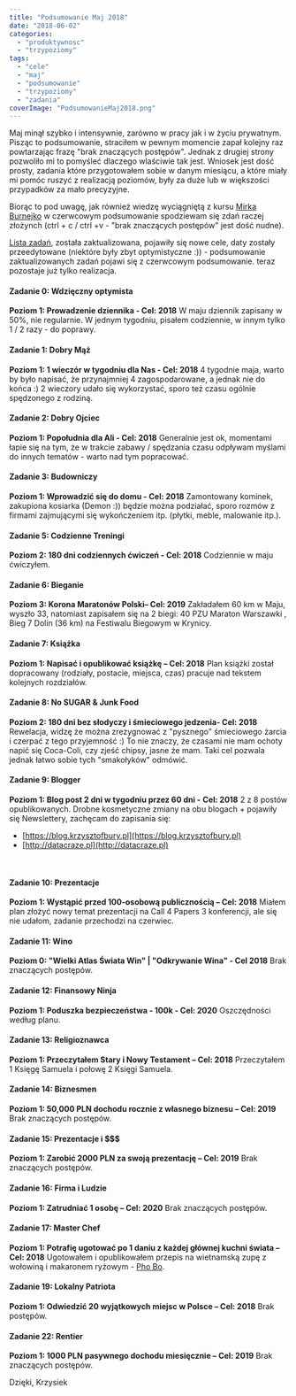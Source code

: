 ```yaml
---
title: "Podsumowanie Maj 2018"
date: "2018-06-02"
categories: 
  - "produktywnosc"
  - "trzypoziomy"
tags: 
  - "cele"
  - "maj"
  - "podsumowanie"
  - "trzypoziomy"
  - "zadania"
coverImage: "PodsumowanieMaj2018.png"
---
```


Maj minął szybko i intensywnie, zarówno w pracy jak i w życiu prywatnym. Pisząc to podsumowanie, straciłem w pewnym momencie zapał kolejny raz powtarzając frazę "brak znaczących postępów". Jednak z drugiej strony pozwoliło mi to pomyśleć dlaczego wlaściwie tak jest. Wniosek jest dość prosty, zadania które przygotowałem sobie w danym miesiącu, a które miały mi pomóc ruszyć z realizacją poziomów, były za duże lub w większości przypadków za mało precyzyjne.

Biorąc to pod uwagę, jak również wiedzę wyciągniętą z kursu [Mirka Burnejko](https://trzypoziomy.pl/kurs) w czerwcowym podsumowanie spodziewam się zdań raczej złożynch (ctrl + c / ctrl +v - "brak znaczących postępów" jest dość nudne).

[Lista zadań](https://blog.krzysztofbury.pl/zadania/), została zaktualizowana, pojawiły się nowe cele, daty zostały przeedytowane (niektóre były zbyt optymistyczne :)) - podsumowanie zaktualizowanych zadań pojawi się z czerwcowym podsumowanie. teraz pozostaje już tylko realizacja.

#### **Zadanie 0: Wdzięczny optymista**

**Poziom 1: Prowadzenie dziennika - Cel: 2018** W maju dziennik zapisany w 50%, nie regularnie. W jednym tygodniu, pisałem codziennie, w innym tylko 1 / 2 razy - do poprawy.

#### **Zadanie 1: Dobry Mąż**

**Poziom 1: 1 wieczór w tygodniu dla Nas - Cel: 2018** 4 tygodnie maja, warto by było napisać, że przynajmniej 4 zagospodarowane, a jednak nie do końca :) 2 wieczory udało się wykorzystać, sporo też czasu ogólnie spędzonego z rodziną.

#### **Zadanie 2: Dobry Ojciec**

**Poziom 1: Popołudnia dla Ali - Cel: 2018** Generalnie jest ok, momentami łapie się na tym, że w trakcie zabawy / spędzania czasu odpływam myślami do innych tematów - warto nad tym popracować.

#### **Zadanie 3: Budowniczy**

**Poziom 1: Wprowadzić się do domu - Cel: 2018** Zamontowany kominek, zakupiona kosiarka (Demon :)) będzie można podziałać, sporo rozmów z firmami zajmującymi się wykończeniem itp. (płytki, meble, malowanie itp.).

#### **Zadanie 5: Codzienne Treningi**

**Poziom 2: 180 dni codziennych ćwiczeń - Cel: 2018** Codziennie w maju ćwiczyłem.

#### **Zadanie 6: Bieganie**

**Poziom 3: Korona Maratonów Polski– Cel: 2019** Zakładałem 60 km w Maju, wyszło 33, natomiast zapisałem się na 2 biegi: 40 PZU Maraton Warszawki , Bieg 7 Dolin (36 km) na Festiwalu Biegowym w Krynicy.

#### **Zadanie 7: Książka**

**Poziom 1: Napisać i opublikować książkę – Cel: 2018** Plan książki został dopracowany (rodziały, postacie, miejsca, czas) pracuje nad tekstem kolejnych rozdziałów.

#### **Zadanie 8: No SUGAR & Junk Food**

**Poziom 2: 180 dni bez słodyczy i śmieciowego jedzenia- Cel: 2018** Rewelacja, widzę że można zrezygnować z "pysznego" śmieciowego żarcia i czerpać z tego przyjemność :) To nie znaczy, że czasami nie mam ochoty napić się Coca-Coli, czy zjeść chipsy, jasne że mam. Taki cel pozwala jednak łatwo sobie tych "smakołyków" odmówić.

#### **Zadanie 9: Blogger**

**Poziom 1: Blog post 2 dni w tygodniu przez 60 dni -** **Cel: 2018** 2 z 8 postów opublikowanych. Drobne kosmetyczne zmiany na obu blogach + pojawiły się Newslettery, zachęcam do zapisania się:

- [https://blog.krzysztofbury.pl](https://blog.krzysztofbury.pl)
- [http://datacraze.pl](http://datacraze.pl)

 

#### **Zadanie 10: Prezentacje**

**Poziom 1: Wystąpić przed 100-osobową publicznością – Cel: 2018** Miałem plan złożyć nowy temat prezentacji na Call 4 Papers 3 konferencji, ale się nie udałom, zadanie przechodzi na czerwiec.

#### **Zadanie 11: Wino**

**Poziom 0: "Wielki Atlas Świata Win" | "Odkrywanie Wina" - Cel 2018** Brak znaczących postępów.

#### **Zadanie 12: Finansowy Ninja**

**Poziom 1: Poduszka bezpieczeństwa - 100k - Cel: 2020** Oszczędności według planu.

#### **Zadanie 13: Religioznawca**

**Poziom 1: Przeczytałem Stary i Nowy Testament – Cel: 2018** Przeczytałem 1 Księgę Samuela i połowę 2 Księgi Samuela.

#### **Zadanie 14: Biznesmen**

**Poziom 1: 50,000 PLN dochodu rocznie z własnego biznesu – Cel: 2019** Brak znaczących postępów.

#### **Zadanie 15: Prezentacje i $$$**

**Poziom 1: Zarobić 2000 PLN za swoją prezentację – Cel: 2019** Brak znaczących postępów.

#### **Zadanie 16: Firma i Ludzie**

**Poziom 1: Zatrudniać 1 osobę – Cel: 2020** Brak znaczących postępów.

#### **Zadanie 17: Master Chef**

**Poziom 1: Potrafię ugotować po 1 daniu z każdej głównej kuchni świata – Cel: 2018** Ugotowałem i opublikowałem przepis na wietnamską zupę z wołowiną i makaronem ryżowym - [Pho Bo](https://blog.krzysztofbury.pl/2018/05/pho-bo/).

#### **Zadanie 19: Lokalny Patriota**

**Poziom 1: Odwiedzić 20 wyjątkowych miejsc w Polsce – Cel: 2018** Brak postępów.

#### **Zadanie 22: Rentier**

**Poziom 1: 1000 PLN pasywnego dochodu miesięcznie – Cel: 2019** Brak znaczących postępów.

Dzięki, Krzysiek

